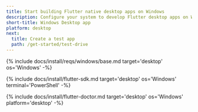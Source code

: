 ```yaml
---
title: Start building Flutter native desktop apps on Windows
description: Configure your system to develop Flutter desktop apps on Windows.
short-title: Windows Desktop app
platform: desktop
next:
  title: Create a test app
  path: /get-started/test-drive
---
```


{% include docs/install/reqs/windows/base.md target='desktop' os='Windows' -%}

{% include docs/install/flutter-sdk.md target='desktop' os='Windows' terminal='PowerShell' -%}

{% include docs/install/flutter-doctor.md target='desktop' os='Windows' platform='desktop' -%}
